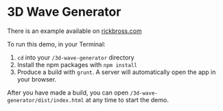 # 3D Wave Generator

There is an example available on [rickbross.com](http://rickbross.com/wave/)

To run this demo, in your Terminal:

1. `cd` into your `/3d-wave-generator` directory
2. Install the npm packages with `npm install`
3. Produce a build with `grunt`. A server will automatically open the app in your browser.

After you have made a build, you can open `/3d-wave-generator/dist/index.html` at any time to start the demo.
